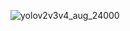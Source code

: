 
![yolov2v3v4_aug_24000](https://user-images.githubusercontent.com/88171531/185526338-95213e3d-2582-4e06-b0c6-b27a9b9e46ff.png)
